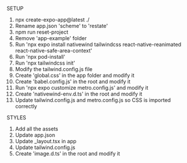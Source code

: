 SETUP

1. npx create-expo-app@latest ./
2. Rename app.json 'scheme' to 'restate'
3. npm run reset-project
4. Remove 'app-example' folder
5. Run 'npx expo install nativewind tailwindcss react-native-reanimated react-native-safe-area-context'
6. Run 'npx pod-install'
7. Run 'npx tailwindcss init'
8. Modify the tailwind.config.js file
9. Create 'global.css' in the app folder and modify it
10. Create 'babel.config.js' in the root and modify it
11. Run 'npx expo customize metro.config.js' and modify it
12. Create 'nativewind-env.d.ts' in the root and modify it
13. Update tailwind.config.js and metro.config.js so CSS is imported correctly

STYLES

1. Add all the assets
2. Update app.json
3. Update \_layout.tsx in app
4. Update tailwind.config.js
5. Create 'image.d.ts' in the root and modify it
